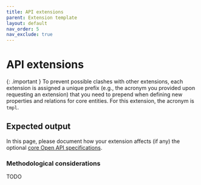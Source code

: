 ```yaml
---
title: API extensions
parent: Extension template
layout: default
nav_order: 5
nav_exclude: true
---
```


# API extensions

{: .important }
To prevent possible clashes with other extensions, each extension is assigned a unique prefix (e.g., the acronym you provided upon requesting an extension) that you need to prepend when defining new properties and relations for core entities. For this extension, the acronym is `tmpl`.


## Expected output
In this page, please document how your extension affects (if any) the optional [core Open API specifications](../api).


### Methodological considerations
TODO